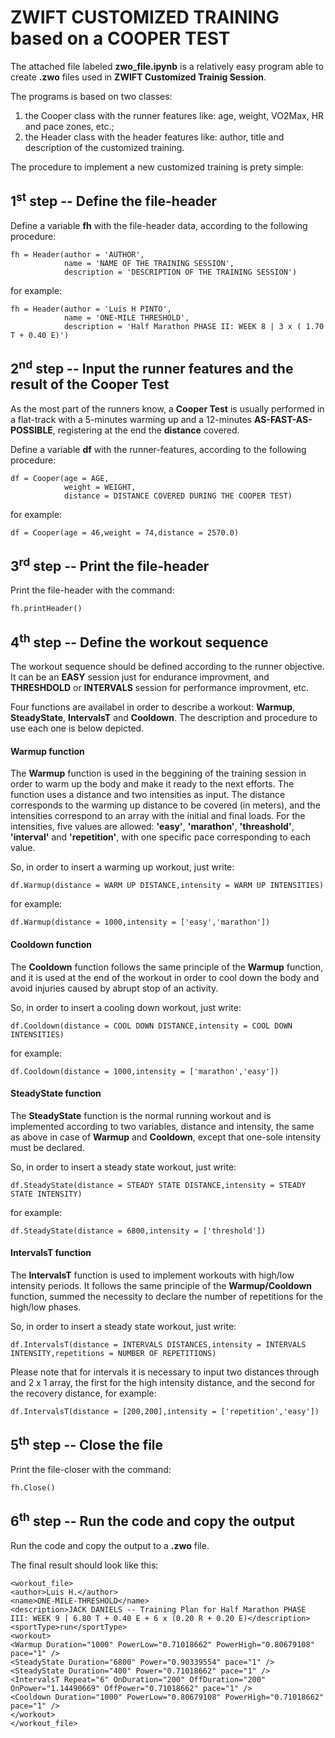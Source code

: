 # ZWIFT CUSTOMIZED TRAINING based on a COOPER TEST

The attached file labeled **zwo_file.ipynb** is a relatively easy program able to create **.zwo** files used in **ZWIFT Customized Trainig Session**.

The programs is based on two classes:
  1. the Cooper class with the runner features like: age, weight, VO2Max, HR and pace zones, etc.;
  2. the Header class with the header features like: author, title and description of the customized training.
  
The procedure to implement a new customized training is prety simple:

## 1<sup>st</sup> step -- Define the file-header

Define a variable **fh** with the file-header data, according to the following procedure:

```
fh = Header(author = 'AUTHOR',
            name = 'NAME OF THE TRAINING SESSION',
            description = 'DESCRIPTION OF THE TRAINING SESSION')
```

for example:

```
fh = Header(author = 'Luis H PINTO',
            name = 'ONE-MILE THRESHOLD',
            description = 'Half Marathon PHASE II: WEEK 8 | 3 x ( 1.70 T + 0.40 E)')
```

## 2<sup>nd</sup> step -- Input the runner features and the result of the Cooper Test

As the most part of the runners know, a **Cooper Test** is usually performed in a flat-track with a 5-minutes warming up and a 12-minutes **AS-FAST-AS-POSSIBLE**, registering at the end the **distance** covered.

Define a variable **df** with the runner-features, according to the following procedure:

```
df = Cooper(age = AGE,
            weight = WEIGHT,
            distance = DISTANCE COVERED DURING THE COOPER TEST)
```

for example:

```
df = Cooper(age = 46,weight = 74,distance = 2570.0)
```

## 3<sup>rd</sup> step -- Print the file-header

Print the file-header with the command:
```
fh.printHeader()
```

## 4<sup>th</sup> step -- Define the workout sequence

The workout sequence should be defined according to the runner objective. It can be an **EASY** session just for endurance improvment, and **THRESHDOLD** or **INTERVALS** session for performance improvment, etc.

Four functions are availabel in order to describe a workout: **Warmup**, **SteadyState**, **IntervalsT** and **Cooldown**. The description and procedure to use each one is below depicted.

#### Warmup function

The **Warmup** function is used in the beggining of the training session in order to warm up the body and make it ready to the next efforts. The function uses a distance and two intensities as input. The distance corresponds to the warming up distance to be covered (in meters), and the intensities correspond to an array with the initial and final loads. For the intensities, five values are allowed: **'easy'**, **'marathon'**, **'threashold'**, **'interval'** and **'repetition'**, with one specific pace corresponding to each value.

So, in order to insert a warming up workout, just write:

```
df.Warmup(distance = WARM UP DISTANCE,intensity = WARM UP INTENSITIES)
```

for example:

```
df.Warmup(distance = 1000,intensity = ['easy','marathon'])
```

#### Cooldown function

The **Cooldown** function follows the same principle of the **Warmup** function, and it is used at the end of the workout in order to cool down the body and avoid injuries caused by abrupt stop of an activity.

So, in order to insert a cooling down workout, just write:

```
df.Cooldown(distance = COOL DOWN DISTANCE,intensity = COOL DOWN INTENSITIES)
```

for example:

```
df.Cooldown(distance = 1000,intensity = ['marathon','easy'])
```

#### SteadyState function

The **SteadyState** function is the normal running workout and is implemented according to two variables, distance and intensity, the same as above in case of **Warmup** and **Cooldown**, except that one-sole intensity must be declared.

So, in order to insert a steady state workout, just write:

```
df.SteadyState(distance = STEADY STATE DISTANCE,intensity = STEADY STATE INTENSITY)
```

for example:

```
df.SteadyState(distance = 6800,intensity = ['threshold'])
```

#### IntervalsT function

The **IntervalsT** function is used to implement workouts with high/low intensity periods. It follows the same principle of the **Warmup/Cooldown** function, summed the necessity to declare the number of repetitions for the high/low phases.

So, in order to insert a steady state workout, just write:

```
df.IntervalsT(distance = INTERVALS DISTANCES,intensity = INTERVALS INTENSITY,repetitions = NUMBER OF REPETITIONS)
```

Please note that for intervals it is necessary to input two distances through and 2 x 1 array, the first for the high intensity distance, and the second for the recovery distance, for example:

```
df.IntervalsT(distance = [200,200],intensity = ['repetition','easy'])
```

## 5<sup>th</sup> step -- Close the file

Print the file-closer with the command:
```
fh.Close()
```

## 6<sup>th</sup> step -- Run the code and copy the output

Run the code and copy the output to a **.zwo** file.

The final result should look like this:
```
<workout_file>
<author>Luis H.</author>
<name>ONE-MILE-THRESHOLD</name>
<description>JACK DANIELS -- Training Plan for Half Marathon PHASE III: WEEK 9 | 6.80 T + 0.40 E + 6 x (0.20 R + 0.20 E)</description>
<sportType>run</sportType>
<workout>
<Warmup Duration="1000" PowerLow="0.71018662" PowerHigh="0.80679108" pace="1" />
<SteadyState Duration="6800" Power="0.90339554" pace="1" />
<SteadyState Duration="400" Power="0.71018662" pace="1" />
<IntervalsT Repeat="6" OnDuration="200" OffDuration="200" OnPower="1.14490669" OffPower="0.71018662" pace="1" />
<Cooldown Duration="1000" PowerLow="0.80679108" PowerHigh="0.71018662" pace="1" />
</workout>
</workout_file>
```
